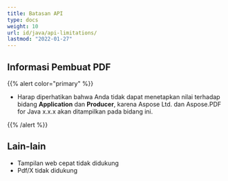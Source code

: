 ```yaml
---
title: Batasan API
type: docs
weight: 10
url: id/java/api-limitations/
lastmod: "2022-01-27"
---
```


## Informasi Pembuat PDF

{{% alert color="primary" %}}

- Harap diperhatikan bahwa Anda tidak dapat menetapkan nilai terhadap bidang **Application** dan **Producer**, karena Aspose Ltd. dan Aspose.PDF for Java x.x.x akan ditampilkan pada bidang ini.

{{% /alert %}}

## Lain-lain

- Tampilan web cepat tidak didukung
- Pdf/X tidak didukung